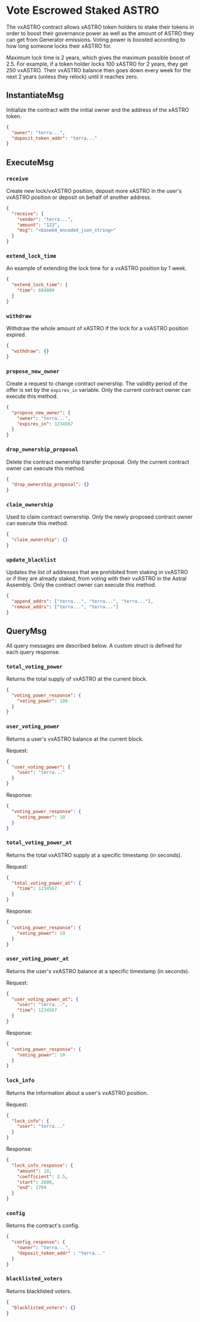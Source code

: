 # Vote Escrowed Staked ASTRO

The vxASTRO contract allows xASTRO token holders to stake their tokens in order to boost their governance power as well as the amount of ASTRO they can get from Generator emissions. Voting power is boosted according to how long someone locks their xASTRO for.

Maximum lock time is 2 years, which gives the maximum possible boost of 2.5. For example, if a token holder locks 100 xASTRO for 2 years, they
get 250 vxASTRO. Their vxASTRO balance then goes down every week for the next 2 years (unless they relock) until it reaches zero.

## InstantiateMsg

Initialize the contract with the initial owner and the address of the xASTRO token.

```json
{
  "owner": "terra...",
  "deposit_token_addr": "terra..."
}
```

## ExecuteMsg

### `receive`

Create new lock/vxASTRO position, deposit more xASTRO in the user's vxASTRO position or deposit on behalf of another address.

```json
{
  "receive": {
    "sender": "terra...",
    "amount": "123",
    "msg": "<base64_encoded_json_string>"
  }
}
```

### `extend_lock_time`

An example of extending the lock time for a vxASTRO position by 1 week.

```json
{
  "extend_lock_time": {
    "time": 604800
  }
}
```

### `withdraw`

Withdraw the whole amount of xASTRO if the lock for a vxASTRO position expired.

```json
{
  "withdraw": {}
}
```

### `propose_new_owner`

Create a request to change contract ownership. The validity period of the offer is set by the `expires_in` variable.
Only the current contract owner can execute this method.

```json
{
  "propose_new_owner": {
    "owner": "terra...",
    "expires_in": 1234567
  }
}
```

### `drop_ownership_proposal`

Delete the contract ownership transfer proposal. Only the current contract owner can execute this method.

```json
{
  "drop_ownership_proposal": {}
}
```

### `claim_ownership`

Used to claim contract ownership. Only the newly proposed contract owner can execute this method.

```json
{
  "claim_ownership": {}
}
```

### `update_blacklist`

Updates the list of addresses that are prohibited from staking in vxASTRO or if they are already staked, from voting with their vxASTRO in the Astral Assembly. Only the contract owner can execute this method.

```json
{
  "append_addrs": ["terra...", "terra...", "terra..."],
  "remove_addrs": ["terra...", "terra..."]
}
```

## QueryMsg

All query messages are described below. A custom struct is defined for each query response.

### `total_voting_power`

Returns the total supply of vxASTRO at the current block.

```json
{
  "voting_power_response": {
    "voting_power": 100
  }
}
```

### `user_voting_power`

Returns a user's vxASTRO balance at the current block.

Request:

```json
{
  "user_voting_power": {
    "user": "terra..."
  }
}
```

Response:

```json
{
  "voting_power_response": {
    "voting_power": 10
  }
}
```

### `total_voting_power_at`

Returns the total vxASTRO supply at a specific timestamp (in seconds).

Request:

```json
{
  "total_voting_power_at": {
    "time": 1234567
  }
}
```

Response:

```json
{
  "voting_power_response": {
    "voting_power": 10
  }
}
```

### `user_voting_power_at`

Returns the user's vxASTRO balance at a specific timestamp (in seconds).

Request:

```json
{
  "user_voting_power_at": {
    "user": "terra...",
    "time": 1234567
  }
}
```

Response:

```json
{
  "voting_power_response": {
    "voting_power": 10
  }
}
```

### `lock_info`

Returns the information about a user's vxASTRO position.

Request:

```json
{
  "lock_info": {
    "user": "terra..."
  }
}
```

Response:

```json
{
  "lock_info_response": {
    "amount": 10,
    "coefficient": 2.5,
    "start": 2600,
    "end": 2704
  }
}
```

### `config`

Returns the contract's config.

```json
{
  "config_response": {
    "owner": "terra...",
    "deposit_token_addr" : "terra..."
  }
}
```

### `blacklisted_voters`

Returns blacklisted voters.

```json
{
  "blacklisted_voters": {}
}
```
